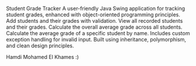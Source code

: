 Student Grade Tracker
A user-friendly Java Swing application for tracking student grades, enhanced with object-oriented programming principles.
Add students and their grades with validation.
View all recorded students and their grades.
Calculate the overall average grade across all students.
Calculate the average grade of a specific student by name.
Includes custom exception handling for invalid input.
Built using inheritance, polymorphism, and clean design principles.

Hamdi Mohamed El Khames :)

